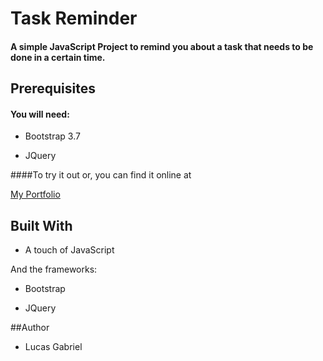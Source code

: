 Task Reminder
=============

#### A simple JavaScript Project to remind you about a task that needs to be done in a certain time.

## Prerequisites

#### You will need:

* Bootstrap 3.7

* JQuery

####To try it out or, you can find it online at

[My Portfolio](www.lucasgabrielhonorio.com/projects/taskreminder)

## Built With

*  A touch of JavaScript

And the frameworks:

* Bootstrap

* JQuery

##Author

* Lucas Gabriel





